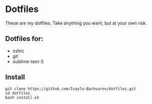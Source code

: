 # Dotfiles

These are my dotfiles. Take anything you want, but at your own risk.

## Dotfiles for:

- zshrc
- git
- sublime-text-3

## Install

```
git clone https://github.com/Ivaylo-Bachvarov/dotfiles.git
cd dotfiles
bash install.sh
```
